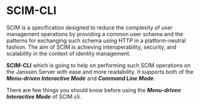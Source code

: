 # SCIM-CLI

SCIM is a specification designed to reduce the complexity of user management operations by providing a common user schema and the patterns for exchanging such schema using HTTP in a platform-neutral fashion. The aim of SCIM is achieving interoperability, security, and scalability in the context of identity management.

**SCIM-CLI** which is going to help on performing such SCIM operations on the Janssen Server with ease and more readability. It supports both of the **_Menu-driven Interactive Mode_** and **_Command Line Mode_**.


There are few things you should know before using the **_Menu-driven Interactive Mode_** of SCIM cli.
